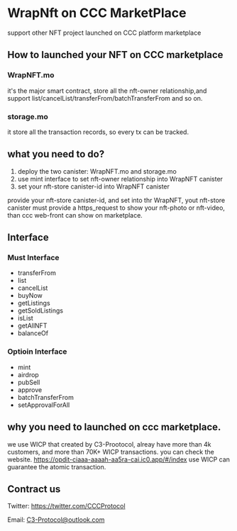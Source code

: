 # WrapNft on CCC MarketPlace
support other NFT project launched on CCC platform marketplace

## How to launched your NFT on CCC marketplace

### WrapNFT.mo
it's the major smart contract, store all the nft-owner relationship,and support list/cancelList/transferFrom/batchTransferFrom and so on.

### storage.mo
it store all the transaction records, so every tx can be tracked.

## what you need to do?
1. deploy the two canister: WrapNFT.mo and storage.mo
2. use mint interface to set nft-owner relationship into WrapNFT canister
3. set your nft-store canister-id into WrapNFT canister
   
provide your nft-store canister-id, and set into thr WrapNFT, yout nft-store canister must provide a https_request to show your nft-photo or nft-video, than ccc web-front can show on marketplace.

## Interface
### Must Interface
* transferFrom
* list
* cancelList
* buyNow
* getListings
* getSoldListings
* isList
* getAllNFT
* balanceOf

### Optioin Interface
* mint
* airdrop
* pubSell
* approve
* batchTransferFrom
* setApprovalForAll

## why you need to launched on ccc marketplace.

we use WICP that created by C3-Prootocol, alreay have more than 4k customers, and more than 70K+ WICP transactions. you can check the website. 
https://opdit-ciaaa-aaaah-aa5ra-cai.ic0.app/#/index
use WICP can guarantee the atomic transaction.

## Contract us
Twitter: https://twitter.com/CCCProtocol

Email:   C3-Protocol@outlook.com